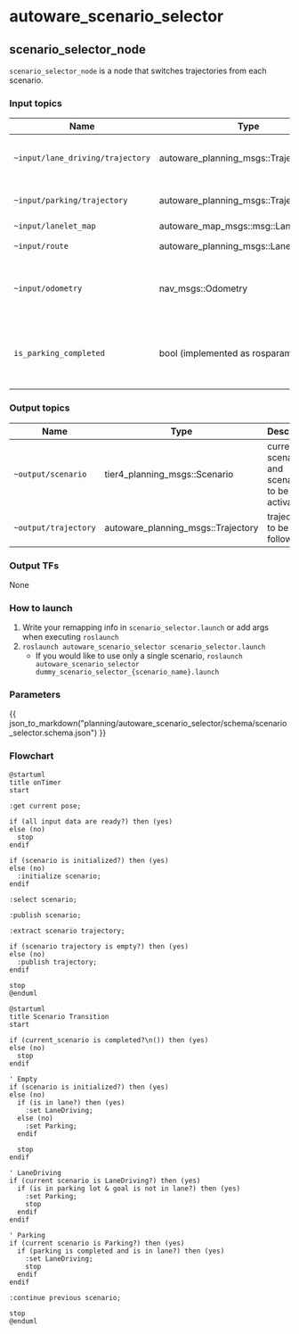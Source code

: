 # autoware_scenario_selector

## scenario_selector_node

`scenario_selector_node` is a node that switches trajectories from each scenario.

### Input topics

| Name                             | Type                                  | Description                                           |
| -------------------------------- | ------------------------------------- | ----------------------------------------------------- |
| `~input/lane_driving/trajectory` | autoware_planning_msgs::Trajectory    | trajectory of LaneDriving scenario                    |
| `~input/parking/trajectory`      | autoware_planning_msgs::Trajectory    | trajectory of Parking scenario                        |
| `~input/lanelet_map`             | autoware_map_msgs::msg::LaneletMapBin |                                                       |
| `~input/route`                   | autoware_planning_msgs::LaneletRoute  | route and goal pose                                   |
| `~input/odometry`                | nav_msgs::Odometry                    | for checking whether vehicle is stopped               |
| `is_parking_completed`           | bool (implemented as rosparam)        | whether all split trajectory of Parking are published |

### Output topics

| Name                 | Type                               | Description                                    |
| -------------------- | ---------------------------------- | ---------------------------------------------- |
| `~output/scenario`   | tier4_planning_msgs::Scenario      | current scenario and scenarios to be activated |
| `~output/trajectory` | autoware_planning_msgs::Trajectory | trajectory to be followed                      |

### Output TFs

None

### How to launch

1. Write your remapping info in `scenario_selector.launch` or add args when executing `roslaunch`
2. `roslaunch autoware_scenario_selector scenario_selector.launch`
   - If you would like to use only a single scenario, `roslaunch autoware_scenario_selector dummy_scenario_selector_{scenario_name}.launch`

### Parameters

{{ json_to_markdown("planning/autoware_scenario_selector/schema/scenario_selector.schema.json") }}

### Flowchart

```plantuml
@startuml
title onTimer
start

:get current pose;

if (all input data are ready?) then (yes)
else (no)
  stop
endif

if (scenario is initialized?) then (yes)
else (no)
  :initialize scenario;
endif

:select scenario;

:publish scenario;

:extract scenario trajectory;

if (scenario trajectory is empty?) then (yes)
else (no)
  :publish trajectory;
endif

stop
@enduml
```

```plantuml
@startuml
title Scenario Transition
start

if (current_scenario is completed?\n()) then (yes)
else (no)
  stop
endif

' Empty
if (scenario is initialized?) then (yes)
else (no)
  if (is in lane?) then (yes)
    :set LaneDriving;
  else (no)
    :set Parking;
  endif

  stop
endif

' LaneDriving
if (current scenario is LaneDriving?) then (yes)
  if (is in parking lot & goal is not in lane?) then (yes)
    :set Parking;
    stop
  endif
endif

' Parking
if (current scenario is Parking?) then (yes)
  if (parking is completed and is in lane?) then (yes)
    :set LaneDriving;
    stop
  endif
endif

:continue previous scenario;

stop
@enduml
```
